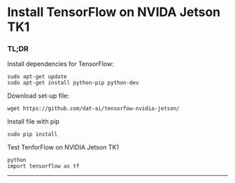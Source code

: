 Install TensorFlow on NVIDA Jetson TK1
========================================
### TL;DR
Install dependencies for TensorFlow:
```shell
sudo apt-get update
sudo apt-get install python-pip python-dev
```
Download set-up file: 
```shell
wget https://github.com/dat-ai/tensorfow-nvidia-jetson/
```
Install file with pip
```shell
sudo pip install
```
Test TenforFlow on NVIDIA Jetson TK1
```shell
python
import tensorflow as tf
```
-----
